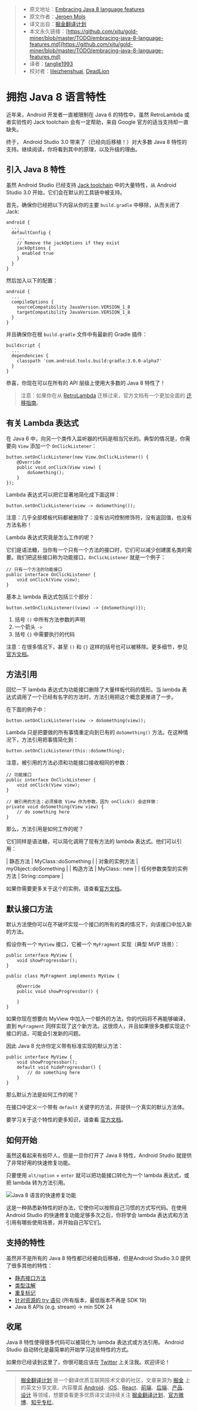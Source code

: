 
> * 原文地址：[Embracing Java 8 language features](https://jeroenmols.com/blog/2017/07/21/java8language/)
> * 原文作者：[Jeroen Mols](https://jeroenmols.com/)
> * 译文出自：[掘金翻译计划](https://github.com/xitu/gold-miner)
> * 本文永久链接：[https://github.com/xitu/gold-miner/blob/master/TODO/embracing-java-8-language-features.md](https://github.com/xitu/gold-miner/blob/master/TODO/embracing-java-8-language-features.md)
> * 译者：[tanglie1993](https://github.com/tanglie1993)
> * 校对者：[lileizhenshuai](https://github.com/lileizhenshuai), [DeadLion](https://github.com/DeadLion)

# 拥抱 Java 8 语言特性

近年来，Android 开发者一直被限制在 Java 6 的特性中。虽然 RetroLambda 或者实验性的 Jack toolchain 会有一定帮助，来自 Google 官方的适当支持却一直缺失。

终于， Android Studio 3.0 带来了（已经向后移植！）对大多数 Java 8 特性的支持。继续阅读，你将看到其中的原理，以及升级的理由。

## 引入 Java 8 特性

虽然 Android Studio 已经支持 [Jack toolchain](https://developer.android.com/guide/platform/j8-jack.html) 中的大量特性，从 Android Studio 3.0 开始，它们会在默认的工具链中被支持。

首先，确保你已经把以下内容从你的主要 `build.gradle` 中移除，从而关闭了 Jack:

```
android {
  ...
  defaultConfig {
    ...
    // Remove the jackOptions if they exist
    jackOptions {
      enabled true
    }
  }
}
```

然后加入以下的配置：

```
android {
  ...
  compileOptions {
    sourceCompatibility JavaVersion.VERSION_1_8
    targetCompatibility JavaVersion.VERSION_1_8
  }
}
```

并且确保你在根 `build.gradle` 文件中有最新的 Gradle 插件：

```
buildscript {
  ...
  dependencies {
    classpath 'com.android.tools.build:gradle:3.0.0-alpha7'
  }
}
```

恭喜，你现在可以在所有的 API 层级上使用大多数的 Java 8 特性了！

> 注意：如果你在从 [RetroLambda](https://github.com/evant/gradle-retrolambda) 迁移过来，官方文档有一个更加全面的 [迁移指南](https://developer.android.com/studio/write/java8-support.html#migrate)。

## 有关 Lambda 表达式

在 Java 6 中，向另一个类传入监听器的代码是相当冗长的。典型的情况是，你需要向 `View` 添加一个 `OnClickListener`：

```
button.setOnClickListener(new View.OnClickListener() {
    @Override
    public void onClick(View view) {
        doSomething();
    }
});
```

Lambda 表达式可以把它显著地简化成下面这样：

```
button.setOnClickListener(view -> doSomething());
```

注意：几乎全部模板代码都被删除了：没有访问控制修饰符，没有返回值，也没有方法名称！

Lambda 表达式究竟是怎么工作的呢？

它们是语法糖，当你有一个只有一个方法的接口时，它们可以减少创建匿名类的需要。我们把这些接口称为功能接口，`OnClickListener` 就是一个例子：

```
// 只有一个方法的功能接口
public interface OnClickListener {
    void onClick(View view);
}
```

基本上 lambda 表达式包括三个部分：

```
button.setOnClickListener((view) -> {doSomething()});
```

1. 括号 `()` 中所有方法参数的声明
2. 一个箭头 `->`
3. 括号 `{}` 中需要执行的代码

注意：在很多情况下，甚至 `()` 和 `{}` 这样的括号也可以被移除。更多细节，参见 [官方文档](https://docs.oracle.com/javase/tutorial/java/javaOO/lambdaexpressions.html)。

## 方法引用

回忆一下 lambda 表达式为功能接口删除了大量样板代码的情形。当 lambda 表达式调用了一个已经有名字的方法时，方法引用把这个概念更推进了一步。

在下面的例子中：

```
button.setOnClickListener(view -> doSomething(view));
```

Lambda 只是把要做的所有事情重定向到已有的 `doSomething()` 方法。在这种情况下，方法引用把事情简化到：

```
button.setOnClickListener(this::doSomething);
```

注意，被引用的方法必须和功能接口接收相同的参数：

```
// 功能接口
public interface OnClickListener {
    void onClick(View view);
}

// 被引用的方法：必须接收 View 作为参数，因为 onClick() 会这样做：
private void doSomething(View view) {
    // do something here
}
```

那么，方法引用是如何工作的呢？

它们同样是语法糖，可以简化调用了现有方法的 lambda 表达式。他们可以引用：

| 静态方法 | MyClass::doSomething |
| 对象的实例方法 | myObject::doSomething |
| 构造方法 | MyClass:: new |
| 任何参数类型的实例方法 | String::compare |

如果你需要更多关于这个的实例，请查看[官方文档](https://docs.oracle.com/javase/tutorial/java/javaOO/methodreferences.html)。

## 默认接口方法

默认方法使你可以在不破坏实现一个接口的所有的类的情况下，向该接口中加入新的方法。

假设你有一个 `MyView` 接口，它被一个 `MyFragment` 实现（典型 MVP 场景）：

```
public interface MyView {
    void showProgressbar();
}

public class MyFragment implements MyView {

    @Override
    public void showProgressbar() {

    }
}
```

如果你现在想要向 MyView 中加入一个额外的方法，你的代码将不再能够编译，直到 `MyFragment` 同样实现了这个新方法。这很烦人，并且如果很多类都实现这个接口的话，可能会引发新的问题。

因此 Java 8 允许你定义带有标准实现的默认方法：

```
public interface MyView {
    void showProgressbar();
    default void hideProgressbar() {
        // do something here
    }
}
```

那么默认方法是如何工作的呢？

在接口中定义一个带有 `default` 关键字的方法，并提供一个真实的默认方法体。

要学习关于这个特性的更多知识，请查看 [官方文档](https://docs.oracle.com/javase/tutorial/java/IandI/defaultmethods.html)。

## 如何开始

虽然这看起来有些吓人，但是一旦你打开了 Java 8 特性，Android Studio 就提供了非常好用的快速修复功能。

只要使用 `alt/option` + `enter` 就可以把功能接口转化为一个 lambda 表达式，或把 lambda 转为方法引用。

![Java 8 语言的快速修复功能](https://jeroenmols.com/img/blog/java8language/androidstudioconversion.gif)

这是一种熟悉新特性的好办法，它使你可以按照自己习惯的方式写代码。在使用 Android Studio 的快速修复功能足够多次之后，你将学会 lambda 表达式和方法引用有哪些使用场景，并开始自己写它们。

## 支持的特性

虽然并不是所有的 Java 8 特性都已经被向后移植，但是Android Studio 3.0 提供了很多其他的特性：

- [静态接口方法](https://docs.oracle.com/javase/tutorial/java/IandI/defaultmethods.html)
- [类型注解](https://docs.oracle.com/javase/tutorial/java/annotations/type_annotations.html)
- [重复标记](https://docs.oracle.com/javase/tutorial/java/annotations/repeating.html)
- [针对资源的 try 语句](https://docs.oracle.com/javase/tutorial/essential/exceptions/tryResourceClose.html) (所有版本，最低版本不再是 SDK 19)
- Java 8 APIs (e.g. stream) -> min SDK 24

## 收尾

Java 8 特性使得很多代码可以被简化为 lambda 表达式或方法引用。 Android Studio 自动转化是最简单的开始学习这些特性的方式。

如果你已经读到这里了，你很可能应该在 [Twitter](https://twitter.com/molsjeroen) 上关注我。欢迎评论！


---

> [掘金翻译计划](https://github.com/xitu/gold-miner) 是一个翻译优质互联网技术文章的社区，文章来源为 [掘金](https://juejin.im) 上的英文分享文章。内容覆盖 [Android](https://github.com/xitu/gold-miner#android)、[iOS](https://github.com/xitu/gold-miner#ios)、[React](https://github.com/xitu/gold-miner#react)、[前端](https://github.com/xitu/gold-miner#前端)、[后端](https://github.com/xitu/gold-miner#后端)、[产品](https://github.com/xitu/gold-miner#产品)、[设计](https://github.com/xitu/gold-miner#设计) 等领域，想要查看更多优质译文请持续关注 [掘金翻译计划](https://github.com/xitu/gold-miner)、[官方微博](http://weibo.com/juejinfanyi)、[知乎专栏](https://zhuanlan.zhihu.com/juejinfanyi)。
